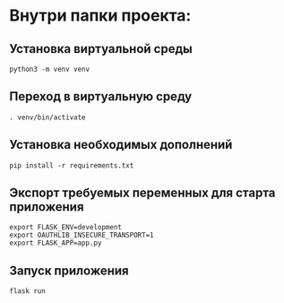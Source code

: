 # Внутри папки проекта:

## Установка виртуальной среды 

`python3 -m venv venv`

## Переход в виртуальную среду 

`. venv/bin/activate`

## Установка необходимых дополнений 

`pip install -r requirements.txt`

## Экспорт требуемых переменных для старта приложения

```
export FLASK_ENV=development
export OAUTHLIB_INSECURE_TRANSPORT=1
export FLASK_APP=app.py
```

## Запуск приложения

`flask run`
